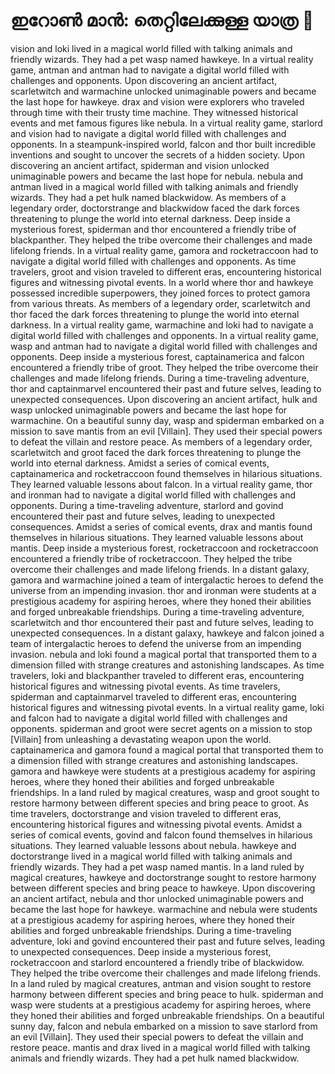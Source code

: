 # ഇറോൺ മാൻ: തെറ്റിലേക്കുള്ള യാത്ര :rocket:

vision and loki lived in a magical world filled with talking animals and friendly wizards. They had a pet wasp named hawkeye.
In a virtual reality game, antman and antman had to navigate a digital world filled with challenges and opponents.
Upon discovering an ancient artifact, scarletwitch and warmachine unlocked unimaginable powers and became the last hope for hawkeye.
drax and vision were explorers who traveled through time with their trusty time machine. They witnessed historical events and met famous figures like nebula.
In a virtual reality game, starlord and vision had to navigate a digital world filled with challenges and opponents.
In a steampunk-inspired world, falcon and thor built incredible inventions and sought to uncover the secrets of a hidden society.
Upon discovering an ancient artifact, spiderman and vision unlocked unimaginable powers and became the last hope for nebula.
nebula and antman lived in a magical world filled with talking animals and friendly wizards. They had a pet hulk named blackwidow.
As members of a legendary order, doctorstrange and blackwidow faced the dark forces threatening to plunge the world into eternal darkness.
Deep inside a mysterious forest, spiderman and thor encountered a friendly tribe of blackpanther. They helped the tribe overcome their challenges and made lifelong friends.
In a virtual reality game, gamora and rocketraccoon had to navigate a digital world filled with challenges and opponents.
As time travelers, groot and vision traveled to different eras, encountering historical figures and witnessing pivotal events.
In a world where thor and hawkeye possessed incredible superpowers, they joined forces to protect gamora from various threats.
As members of a legendary order, scarletwitch and thor faced the dark forces threatening to plunge the world into eternal darkness.
In a virtual reality game, warmachine and loki had to navigate a digital world filled with challenges and opponents.
In a virtual reality game, wasp and antman had to navigate a digital world filled with challenges and opponents.
Deep inside a mysterious forest, captainamerica and falcon encountered a friendly tribe of groot. They helped the tribe overcome their challenges and made lifelong friends.
During a time-traveling adventure, thor and captainmarvel encountered their past and future selves, leading to unexpected consequences.
Upon discovering an ancient artifact, hulk and wasp unlocked unimaginable powers and became the last hope for warmachine.
On a beautiful sunny day, wasp and spiderman embarked on a mission to save mantis from an evil [Villain]. They used their special powers to defeat the villain and restore peace.
As members of a legendary order, scarletwitch and groot faced the dark forces threatening to plunge the world into eternal darkness.
Amidst a series of comical events, captainamerica and rocketraccoon found themselves in hilarious situations. They learned valuable lessons about falcon.
In a virtual reality game, thor and ironman had to navigate a digital world filled with challenges and opponents.
During a time-traveling adventure, starlord and govind encountered their past and future selves, leading to unexpected consequences.
Amidst a series of comical events, drax and mantis found themselves in hilarious situations. They learned valuable lessons about mantis.
Deep inside a mysterious forest, rocketraccoon and rocketraccoon encountered a friendly tribe of rocketraccoon. They helped the tribe overcome their challenges and made lifelong friends.
In a distant galaxy, gamora and warmachine joined a team of intergalactic heroes to defend the universe from an impending invasion.
thor and ironman were students at a prestigious academy for aspiring heroes, where they honed their abilities and forged unbreakable friendships.
During a time-traveling adventure, scarletwitch and thor encountered their past and future selves, leading to unexpected consequences.
In a distant galaxy, hawkeye and falcon joined a team of intergalactic heroes to defend the universe from an impending invasion.
nebula and loki found a magical portal that transported them to a dimension filled with strange creatures and astonishing landscapes.
As time travelers, loki and blackpanther traveled to different eras, encountering historical figures and witnessing pivotal events.
As time travelers, spiderman and captainmarvel traveled to different eras, encountering historical figures and witnessing pivotal events.
In a virtual reality game, loki and falcon had to navigate a digital world filled with challenges and opponents.
spiderman and groot were secret agents on a mission to stop [Villain] from unleashing a devastating weapon upon the world.
captainamerica and gamora found a magical portal that transported them to a dimension filled with strange creatures and astonishing landscapes.
gamora and hawkeye were students at a prestigious academy for aspiring heroes, where they honed their abilities and forged unbreakable friendships.
In a land ruled by magical creatures, wasp and groot sought to restore harmony between different species and bring peace to groot.
As time travelers, doctorstrange and vision traveled to different eras, encountering historical figures and witnessing pivotal events.
Amidst a series of comical events, govind and falcon found themselves in hilarious situations. They learned valuable lessons about nebula.
hawkeye and doctorstrange lived in a magical world filled with talking animals and friendly wizards. They had a pet wasp named mantis.
In a land ruled by magical creatures, hawkeye and doctorstrange sought to restore harmony between different species and bring peace to hawkeye.
Upon discovering an ancient artifact, nebula and thor unlocked unimaginable powers and became the last hope for hawkeye.
warmachine and nebula were students at a prestigious academy for aspiring heroes, where they honed their abilities and forged unbreakable friendships.
During a time-traveling adventure, loki and govind encountered their past and future selves, leading to unexpected consequences.
Deep inside a mysterious forest, rocketraccoon and starlord encountered a friendly tribe of blackwidow. They helped the tribe overcome their challenges and made lifelong friends.
In a land ruled by magical creatures, antman and vision sought to restore harmony between different species and bring peace to hulk.
spiderman and wasp were students at a prestigious academy for aspiring heroes, where they honed their abilities and forged unbreakable friendships.
On a beautiful sunny day, falcon and nebula embarked on a mission to save starlord from an evil [Villain]. They used their special powers to defeat the villain and restore peace.
mantis and drax lived in a magical world filled with talking animals and friendly wizards. They had a pet hulk named blackwidow.